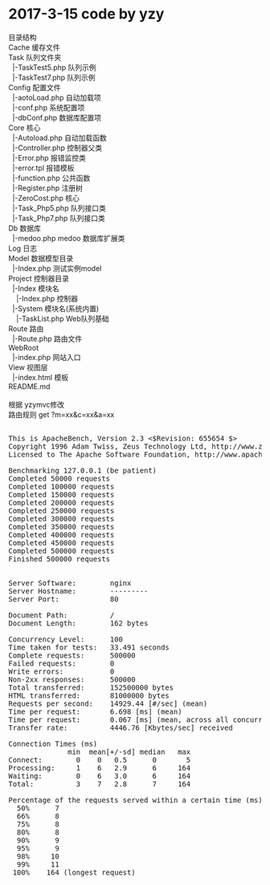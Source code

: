 #  2017-3-15   code by yzy <br/>
目录结构  <br/>
Cache 缓存文件 <br/>
Task 队列文件夹 <br/>
&nbsp;&nbsp;|-TaskTest5.php 队列示例 <br/>
&nbsp;&nbsp;|-TaskTest7.php 队列示例 <br/>
Config 配置文件 <br/>
&nbsp;&nbsp;|-aotoLoad.php 自动加载项 <br/>
&nbsp;&nbsp;|-conf.php 系统配置项 <br/>
&nbsp;&nbsp;|-dbConf.php 数据库配置项 <br/>
Core 核心 <br/>
&nbsp;&nbsp;|-Autoload.php 自动加载函数 <br/>
&nbsp;&nbsp;|-Controller.php 控制器父类 <br/>
&nbsp;&nbsp;|-Error.php 报错监控类 <br/>
&nbsp;&nbsp;|-error.tpl 报错模板 <br/>
&nbsp;&nbsp;|-function.php 公共函数 <br/>
&nbsp;&nbsp;|-Register.php 注册树 <br/>
&nbsp;&nbsp;|-ZeroCost.php 核心 <br/>
&nbsp;&nbsp;|-Task_Php5.php 队列接口类 <br/>
&nbsp;&nbsp;|-Task_Php7.php 队列接口类 <br/>
Db 数据库 <br/>
&nbsp;&nbsp;|-medoo.php   medoo 数据库扩展类 <br/>
Log 日志 <br/>
Model 数据模型目录 <br/>
&nbsp;&nbsp;|-Index.php  测试实例model <br/>
Project 控制器目录  <br/>
&nbsp;&nbsp;|-Index 模块名 <br/>
&nbsp;&nbsp;&nbsp;&nbsp;|-Index.php 控制器 <br/>
&nbsp;&nbsp;|-System 模块名(系统内置) <br/>
&nbsp;&nbsp;&nbsp;&nbsp;|-TaskList.php Web队列基础 <br/>
Route 路由 <br/>
&nbsp;&nbsp;|-Route.php 路由文件 <br/>
WebRoot <br/>
&nbsp;&nbsp;|-index.php 网站入口 <br/>
View 视图层 <br/>
&nbsp;&nbsp;|-index.html 模板 <br/>
README.md <br/>
<br/>
根据 yzymvc修改<br/>
路由规则  get   ?m=xx&c=xx&a=xx <br/>


<pre>

This is ApacheBench, Version 2.3 <$Revision: 655654 $>
Copyright 1996 Adam Twiss, Zeus Technology Ltd, http://www.zeustech.net/
Licensed to The Apache Software Foundation, http://www.apache.org/

Benchmarking 127.0.0.1 (be patient)
Completed 50000 requests
Completed 100000 requests
Completed 150000 requests
Completed 200000 requests
Completed 250000 requests
Completed 300000 requests
Completed 350000 requests
Completed 400000 requests
Completed 450000 requests
Completed 500000 requests
Finished 500000 requests


Server Software:        nginx
Server Hostname:        ---------
Server Port:            80

Document Path:          /
Document Length:        162 bytes

Concurrency Level:      100
Time taken for tests:   33.491 seconds
Complete requests:      500000
Failed requests:        0
Write errors:           0
Non-2xx responses:      500000
Total transferred:      152500000 bytes
HTML transferred:       81000000 bytes
Requests per second:    14929.44 [#/sec] (mean)
Time per request:       6.698 [ms] (mean)
Time per request:       0.067 [ms] (mean, across all concurrent requests)
Transfer rate:          4446.76 [Kbytes/sec] received

Connection Times (ms)
              min  mean[+/-sd] median   max
Connect:        0    0   0.5      0       5
Processing:     1    6   2.9      6     164
Waiting:        0    6   3.0      6     164
Total:          3    7   2.8      7     164

Percentage of the requests served within a certain time (ms)
  50%      7
  66%      8
  75%      8
  80%      8
  90%      9
  95%      9
  98%     10
  99%     11
 100%    164 (longest request)
</pre>
